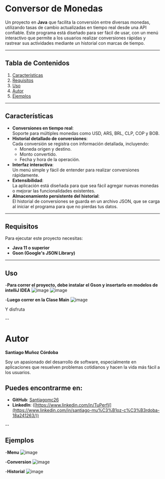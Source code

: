 # Conversor de Monedas

Un proyecto en **Java** que facilita la conversión entre diversas monedas, utilizando tasas de cambio actualizadas en tiempo real desde una API confiable. Este programa está diseñado para ser fácil de usar, con un menú interactivo que permite a los usuarios realizar conversiones rápidas y rastrear sus actividades mediante un historial con marcas de tiempo.

---

## Tabla de Contenidos

1. [Características](#características)
2. [Requisitos](#requisitos)
3. [Uso](#uso)
4. [Autor](#autor)
5. [Ejemplos](#Ejemplos)

    

---

## Características

- **Conversiones en tiempo real**:  
  Soporte para múltiples monedas como USD, ARS, BRL, CLP, COP y BOB.  
- **Historial detallado de conversiones**:  
  Cada conversión se registra con información detallada, incluyendo:  
  - Moneda origen y destino.  
  - Monto convertido.  
  - Fecha y hora de la operación.  
- **Interfaz interactiva**:  
  Un menú simple y fácil de entender para realizar conversiones rápidamente.  
- **Extensibilidad**:  
  La aplicación está diseñada para que sea fácil agregar nuevas monedas o mejorar las funcionalidades existentes.  
- **Almacenamiento persistente del historial**:  
  El historial de conversiones se guarda en un archivo JSON, que se carga al iniciar el programa para que no pierdas tus datos.

---

## Requisitos

Para ejecutar este proyecto necesitas:

- **Java 11 o superior**  
- **Gson (Google's JSON Library)**  
  
---

## Uso

-**Para correr el proyecto, debe instalar el Gson y insertarlo en modelos de intelliJ IDEA**
![image](https://github.com/user-attachments/assets/eb435b96-5de9-43a3-a068-68f6edd9aec6)
![image](https://github.com/user-attachments/assets/76abf9ba-4bd7-42aa-8e88-7470aec26912)

-**Luego correr en la Clase Main**
![image](https://github.com/user-attachments/assets/0195f4be-0131-4235-ab2a-637b22cc06ed)

Y disfruta

--
# Autor

**Santiago Muñoz Córdoba**

Soy un apasionado del desarrollo de software, especialmente en aplicaciones que resuelven problemas cotidianos y hacen la vida más fácil a los usuarios.

## Puedes encontrarme en:

- **GitHub**: [Santiagomc26](https://github.com/Santiagomc26)
- **LinkedIn**: ([https://www.linkedin.com/in/TuPerfil](https://www.linkedin.com/in/santiago-mu%C3%B1oz-c%C3%B3rdoba-18a241263/))


--

## Ejemplos
-**Menu**
![image](https://github.com/user-attachments/assets/742a2bd1-3c97-464f-9394-220a08d9664a)

-**Conversion**
![image](https://github.com/user-attachments/assets/ae86deab-aa0d-49fa-b587-ad0b2b9ca4aa)

-**Historial**
![image](https://github.com/user-attachments/assets/666f618b-7a5f-47ae-bf81-3a5f3dcf1b8c)





